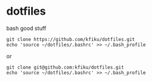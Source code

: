 # dotfiles
bash good stuff

```
git clone https://github.com/kfiku/dotfiles.git
echo 'source ~/dotfiles/.bashrc' >> ~/.bash_profile
```

or

```
git clone git@github.com:kfiku/dotfiles.git
echo 'source ~/dotfiles/.bashrc' >> ~/.bash_profile
```

